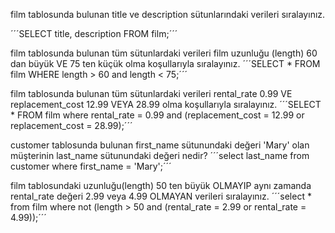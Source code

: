film tablosunda bulunan title ve description sütunlarındaki verileri sıralayınız.

´´´SELECT title, description FROM film;´´´

film tablosunda bulunan tüm sütunlardaki verileri film uzunluğu (length) 60 dan büyük VE 75 ten küçük olma koşullarıyla sıralayınız.
´´´SELECT * FROM film WHERE length > 60 and length < 75;´´´

film tablosunda bulunan tüm sütunlardaki verileri rental_rate 0.99 VE replacement_cost 12.99 VEYA 28.99 olma koşullarıyla sıralayınız.
´´´SELECT * FROM film where rental_rate = 0.99 and (replacement_cost = 12.99 or replacement_cost = 28.99);´´´

customer tablosunda bulunan first_name sütunundaki değeri 'Mary' olan müşterinin last_name sütunundaki değeri nedir?
´´´select last_name from customer where first_name = 'Mary';´´´

film tablosundaki uzunluğu(length) 50 ten büyük OLMAYIP aynı zamanda rental_rate değeri 2.99 veya 4.99 OLMAYAN verileri sıralayınız.
´´´select * from film where not (length > 50 and (rental_rate = 2.99 or rental_rate = 4.99));´´´
